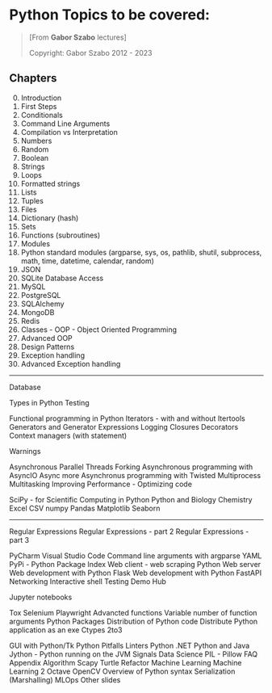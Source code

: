 # Python Topics to be covered:

> [From **Gabor Szabo** lectures]
>
> Copyright: Gabor Szabo 2012 - 2023

## Chapters
0. Introduction
1. First Steps
2. Conditionals
3. Command Line Arguments
4. Compilation vs Interpretation
5. Numbers
6. Random
7. Boolean
8. Strings
9. Loops
10. Formatted strings
11. Lists
12. Tuples
13. Files
14. Dictionary (hash)
15. Sets
16. Functions (subroutines)
17. Modules
18. Python standard modules (argparse, sys, os, pathlib, shutil, subprocess, math, time, datetime, calendar, random)
19. JSON
20. SQLite Database Access
21. MySQL
22. PostgreSQL
23. SQLAlchemy
24. MongoDB
25. Redis
26. Classes - OOP - Object Oriented Programming
27. Advanced OOP
28. Design Patterns
29. Exception handling
30. Advanced Exception handling
--- 




Database



Types in Python
Testing

Functional programming in Python
Iterators - with and without Itertools
Generators and Generator Expressions
Logging
Closures
Decorators
Context managers (with statement)

Warnings

Asynchronous
Parallel
Threads
Forking
Asynchronous programming with AsyncIO
Async more
Asynchronus programming with Twisted
Multiprocess
Multitasking
Improving Performance - Optimizing code


SciPy - for Scientific Computing in Python
Python and Biology
Chemistry
Excel
CSV
numpy
Pandas
Matplotlib
Seaborn

-------



Regular Expressions
Regular Expressions - part 2
Regular Expressions - part 3


PyCharm
Visual Studio Code
Command line arguments with argparse
YAML
PyPi - Python Package Index
Web client - web scraping
Python Web server
Web development with Python Flask
Web development with Python FastAPI
Networking
Interactive shell
Testing Demo
Hub

Jupyter notebooks

Tox
Selenium
Playwright
Advancted functions
Variable number of function arguments
Python Packages
Distribution of Python code
Distribute Python application as an exe
Ctypes
2to3



GUI with Python/Tk
Python Pitfalls
Linters
Python .NET
Python and Java
Jython - Python running on the JVM
Signals
Data Science
PIL - Pillow
FAQ
Appendix
Algorithm
Scapy
Turtle
Refactor
Machine Learning
Machine Learning 2
Octave
OpenCV
Overview of Python syntax
Serialization (Marshalling)
MLOps
Other slides

